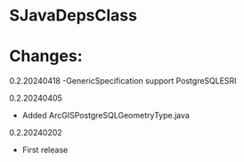 # SJavaDepsClass

# Changes:
0.2.20240418
-GenericSpecification support PostgreSQLESRI

0.2.20240405
- Added ArcGISPostgreSQLGeometryType.java

0.2.20240202
- First release